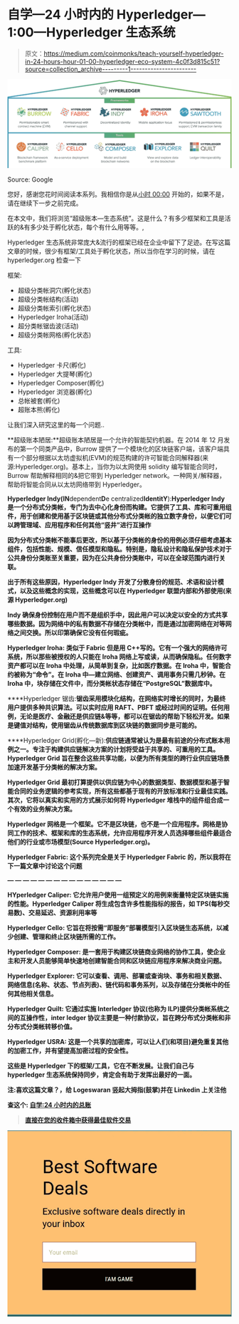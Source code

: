 # 自学—24 小时内的 Hyperledger—1:00—Hyperledger 生态系统

> 原文：<https://medium.com/coinmonks/teach-yourself-hyperledger-in-24-hours-hour-01-00-hyperledger-eco-system-4c0f3d815c51?source=collection_archive---------1----------------------->

![](img/1ac03fea1c4e93acf6a1c12664e8d392.png)

Source: Google

您好，感谢您花时间阅读本系列。我相信你是从[小时 00:00](/@lokeshwaran.a82/teach-yourself-hyperledger-in-24-hours-hour-00-00-hyperledger-introduction-34675fcd629a) 开始的，如果不是，请在继续下一步之前完成。

在本文中，我们将浏览“超级账本—生态系统”。这是什么？有多少框架和工具是活跃的&有多少处于孵化状态，每个有什么用等等。,

Hyperledger 生态系统非常庞大&流行的框架已经在企业中留下了足迹。在写这篇文章的时候，很少有框架/工具处于孵化状态，所以当你在学习的时候，请在 hyperledger.org 检查一下

框架:

*   超级分类帐洞穴(孵化状态)
*   超级分类帐结构(活动)
*   超级分类帐索引(孵化状态)
*   Hyperledger Iroha(活动)
*   超分类帐锯齿波(活动)
*   超级分类帐网格(孵化状态)

工具:

*   Hyperledger 卡尺(孵化)
*   Hyperledger 大提琴(孵化)
*   Hyperledger Composer(孵化)
*   Hyperledger 浏览器(孵化)
*   总帐被套(孵化)
*   超账本熊(孵化)

让我们深入研究这里的每一个问题..

**超级账本陋居:**超级账本陋居是一个允许的智能契约机器。在 2014 年 12 月发布的第一个同类产品中，Burrow 提供了一个模块化的区块链客户端，该客户端具有一个部分根据以太坊虚拟机(EVM)的规范构建的许可智能合同解释器(来源:Hyperledger.org)。基本上，当你为以太网使用 solidity 编写智能合同时，Burrow 帮助解释相同的&把它带到 Hyperledger network。一种网关/解释器，帮助将智能合同从以太坊网络带到 Hyperledger。

**Hyperledger Indy(IN**dependent**D**e centralized**IdentitY**):**Hyperledger Indy 是一个分布式分类帐，专门为去中心化身份而构建。它提供了工具、库和可重用组件，用于创建和使用基于区块链或其他分布式分类帐的独立数字身份，以便它们可以跨管理域、应用程序和任何其他“竖井”进行互操作**

**因为分布式分类帐不能事后更改，所以基于分类帐的身份的用例必须仔细考虑基本组件，包括性能、规模、信任模型和隐私。特别是，隐私设计和隐私保护技术对于公共身份分类账至关重要，因为在公共身份分类账中，可以在全球范围内进行关联。**

**出于所有这些原因，Hyperledger Indy 开发了分散身份的规范、术语和设计模式，以及这些概念的实现，这些概念可以在 Hyperledger 联盟内部和外部使用(来源 Hyperledger.org)**

**Indy 确保身份控制在用户而不是组织手中，因此用户可以决定以安全的方式共享哪些数据。因为网络中的私有数据不存储在分类帐中，而是通过加密网络在对等网络之间交换。所以印第确保它没有任何瑕疵。**

****Hyperledger Iroha:** 类似于 Fabric 但是用 C++写的。它有一个强大的网络许可系统，所以那些被授权的人只能在 Iroha 网络上写或读，从而确保隐私。任何数字资产都可以在 Iroha 中处理，从简单到复杂，比如医疗数据。在 Iroha 中，智能合约被称为“命令”。在 Iroha 中—建立网络、创建资产、调用事务只需几秒钟。在 Iroha 中，块存储在文件中，而分类帐状态存储在“PostgreSQL”数据库中。**

****Hyperledger 锯齿:**锯齿采用模块化结构，在网络实时增长的同时，为最终用户提供多种共识算法。可以实时应用 RAFT、PBFT 或经过时间的证明。任何用例，无论是医疗、金融还是供应链&等等，都可以在锯齿的帮助下轻松开发。如果是键值对结构，使用锯齿从传统数据库到区块链的数据同步是可能的。**

****Hyperledger Grid(孵化—新):**供应链通常被认为是最有前途的分布式账本用例之一。专注于构建供应链解决方案的计划将受益于共享的、可重用的工具。Hyperledger Grid 旨在整合这些共享功能，以便为所有类型的跨行业供应链场景加速开发基于分类帐的解决方案。**

**Hyperledger Grid 最初打算提供以供应链为中心的数据类型、数据模型和基于智能合同的业务逻辑的参考实现，所有这些都基于现有的开放标准和行业最佳实践。其次，它将以真实和实用的方式展示如何将 Hyperledger 堆栈中的组件组合成一个有效的业务解决方案。**

**Hyperledger 网格是一个框架。它不是区块链，也不是一个应用程序。网格是协同工作的技术、框架和库的生态系统，允许应用程序开发人员选择哪些组件最适合他们的行业或市场模型(Source Hyperledger.org)。**

****Hyperledger Fabric:** 这个系列完全是关于 Hyperledger Fabric 的，所以我将在下一篇文章中讨论这个问题**

**— — — — — — — — — — — — — — —**

****HYperledger Caliper:** 它允许用户使用一组预定义的用例来衡量特定区块链实施的性能。Hyperledger Caliper 将生成包含许多性能指标的报告，如 TPS(每秒交易数)、交易延迟、资源利用率等**

****Hyperledger Cello:** 它旨在将按需“即服务”部署模型引入区块链生态系统，以减少创建、管理和终止区块链所需的工作。**

****Hyperledger Composer:** 是一套用于构建区块链商业网络的协作工具，使企业主和开发人员能够简单快速地创建智能合同和区块链应用程序来解决商业问题。**

****Hyperledger Explorer:** 它可以查看、调用、部署或查询块、事务和相关数据、网络信息(名称、状态、节点列表)、链代码和事务系列，以及存储在分类帐中的任何其他相关信息。**

****Hyperledger Quilt:** 它通过实施 Interledger 协议(也称为 ILP)提供分类帐系统之间的互操作性，inter ledger 协议主要是一种付款协议，旨在跨分布式分类帐和非分布式分类帐转移价值。**

****Hyperledger USRA:** 这是一个共享的加密库，可以让人们(和项目)避免重复其他的加密工作，并有望提高加密过程的安全性。**

**这些是 Hyperledger 下的框架/工具，它在不断发展。让我们自己与 hyperledger 生态系统保持同步，肯定会有助于发挥出最好的一面。**

**注:喜欢这篇文章？，给 Logeswaran 竖起大拇指(鼓掌)并在 Linkedin 上关注他**

****查这个:** [**自学:24 小时内的总账**](/@lokeshwaran.a82/teach-yourself-hyperledger-in-24-hours-32ac151bbde7)**

> **[直接在您的收件箱中获得最佳软件交易](https://coincodecap.com/?utm_source=coinmonks)**

**[![](img/7c0b3dfdcbfea594cc0ae7d4f9bf6fcb.png)](https://coincodecap.com/?utm_source=coinmonks)**